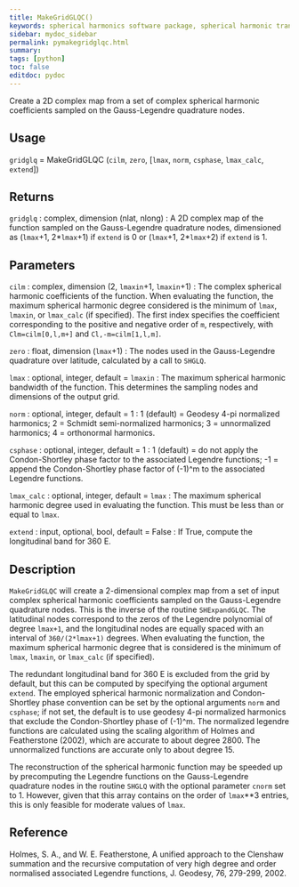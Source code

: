 ```yaml
---
title: MakeGridGLQC()
keywords: spherical harmonics software package, spherical harmonic transform, legendre functions, multitaper spectral analysis, fortran, Python, gravity, magnetic field
sidebar: mydoc_sidebar
permalink: pymakegridglqc.html
summary:
tags: [python]
toc: false
editdoc: pydoc
---
```


Create a 2D complex map from a set of complex spherical harmonic coefficients sampled on the Gauss-Legendre quadrature nodes.

## Usage

`gridglq` = MakeGridGLQC (`cilm`, `zero`, [`lmax`, `norm`, `csphase`, `lmax_calc`, `extend`])

## Returns

`gridglq` : complex, dimension (nlat, nlong)
:   A 2D complex map of the function sampled on the Gauss-Legendre quadrature nodes, dimensioned as (`lmax`+1, 2\*`lmax`+1) if `extend` is 0 or (`lmax`+1, 2\*`lmax`+2) if `extend` is 1.


## Parameters

`cilm` : complex, dimension (2, `lmaxin`+1, `lmaxin`+1)
:   The complex spherical harmonic coefficients of the function. When evaluating the function, the maximum spherical harmonic degree considered is the minimum of `lmax`, `lmaxin`, or `lmax_calc` (if specified). The first index specifies the coefficient corresponding to the positive and negative order of `m`, respectively, with `Clm=cilm[0,l,m+]` and `Cl,-m=cilm[1,l,m]`.

`zero` : float, dimension (`lmax`+1)
:   The nodes used in the Gauss-Legendre quadrature over latitude, calculated by a call to `SHGLQ`.

`lmax` : optional, integer, default = `lmaxin`
:   The maximum spherical harmonic bandwidth of the function. This determines the sampling nodes and dimensions of the output grid.

`norm` : optional, integer, default = 1
:   1 (default) = Geodesy 4-pi normalized harmonics; 2 = Schmidt semi-normalized harmonics; 3 = unnormalized harmonics; 4 = orthonormal harmonics.

`csphase` : optional, integer, default = 1
:   1 (default) = do not apply the Condon-Shortley phase factor to the associated Legendre functions; -1 = append the Condon-Shortley phase factor of (-1)^m to the associated Legendre functions.

`lmax_calc` : optional, integer, default = `lmax`
:   The maximum spherical harmonic degree used in evaluating the function. This must be less than or equal to `lmax`.

`extend` : input, optional, bool, default = False
:   If True, compute the longitudinal band for 360 E.

## Description

`MakeGridGLQC` will create a 2-dimensional complex map from a set of input complex spherical harmonic coefficients sampled on the Gauss-Legendre quadrature nodes. This is the inverse of the routine `SHExpandGLQC`. The latitudinal nodes correspond to the zeros of the Legendre polynomial of degree `lmax+1`, and the longitudinal nodes are equally spaced with an interval of `360/(2*lmax+1)` degrees. When evaluating the function, the maximum spherical harmonic degree that is considered is the minimum of `lmax`, `lmaxin`, or `lmax_calc` (if specified).

The redundant longitudinal band for 360 E is excluded from the grid by default, but this can be computed by specifying the optional argument `extend`. The employed spherical harmonic normalization and Condon-Shortley phase convention can be set by the optional arguments `norm` and `csphase`; if not set, the default is to use geodesy 4-pi normalized harmonics that exclude the Condon-Shortley phase of (-1)^m. The normalized legendre functions are calculated using the scaling algorithm of Holmes and Featherstone (2002), which are accurate to about degree 2800. The unnormalized functions are accurate only to about degree 15.

The reconstruction of the spherical harmonic function may be speeded up by precomputing the Legendre functions on the Gauss-Legendre quadrature nodes in the routine `SHGLQ` with the optional parameter `cnorm` set to 1. However, given that this array contains on the order of `lmax`**3 entries, this is only feasible for moderate values of `lmax`.

## Reference

Holmes, S. A., and W. E. Featherstone, A unified approach to the Clenshaw
summation and the recursive computation of very high degree and order normalised associated Legendre functions, J. Geodesy, 76, 279-299, 2002.
